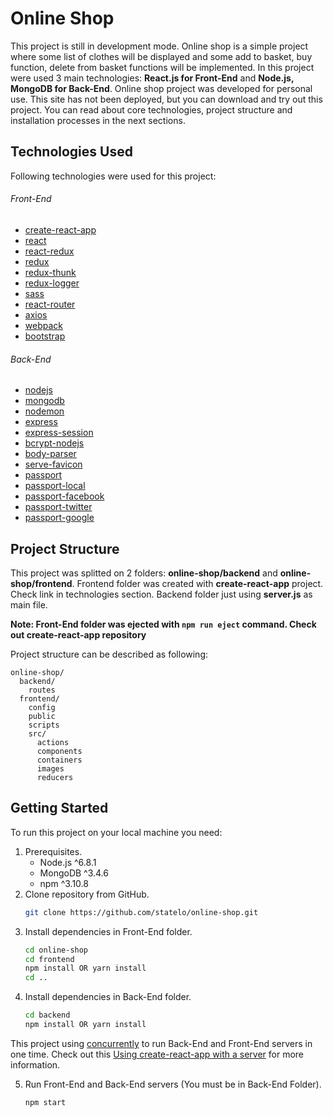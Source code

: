 # Online Shop

This project is still in development mode. Online shop is a simple
project where some list of clothes will be displayed and some add to 
basket, buy function, delete from basket functions will be implemented.
In this project were used 3 main technologies: **React.js for Front-End** and
**Node.js, MongoDB for Back-End**. Online shop project was developed for personal use. This site
has not been deployed, but you can download and try out this
project. You can read about core technologies, project structure 
and installation processes in the next sections.

## Technologies Used

Following technologies were used for this project:

###### Front-End
-	[create-react-app](https://github.com/facebookincubator/create-react-app)
- [react](https://github.com/facebook/react)
- [react-redux](https://github.com/reactjs/react-redux)
- [redux](https://github.com/reactjs/redux)
- [redux-thunk](https://github.com/gaearon/redux-thunk)
- [redux-logger](https://github.com/evgenyrodionov/redux-logger)
- [sass](https://github.com/webpack-contrib/sass-loader)
- [react-router](https://github.com/ReactTraining/react-router)
- [axios](https://github.com/mzabriskie/axios)
- [webpack](https://github.com/webpack/webpack)
- [bootstrap](https://github.com/twbs/bootstrap)

###### Back-End
- [nodejs](https://github.com/nodejs/node)
- [mongodb](https://github.com/mongodb/node-mongodb-native)
- [nodemon](https://github.com/remy/nodemon)
- [express](https://github.com/expressjs/express)
- [express-session](https://github.com/expressjs/session)
- [bcrypt-nodejs](https://github.com/shaneGirish/bcrypt-nodejs)
- [body-parser](https://github.com/expressjs/body-parser)
- [serve-favicon](https://github.com/expressjs/serve-favicon)
- [passport](https://github.com/jaredhanson/passport)
- [passport-local](https://github.com/jaredhanson/passport-local)
- [passport-facebook](https://github.com/jaredhanson/passport-facebook)
- [passport-twitter](https://github.com/jaredhanson/passport-twitter)
-	[passport-google](https://github.com/jaredhanson/passport-google-oauth2)

## Project Structure

This project was splitted on 2 folders: **online-shop/backend** and **online-shop/frontend**. 
Frontend folder was created with **create-react-app** project. Check link in technologies
section. Backend folder just using **server.js** as main file. 

**Note: Front-End folder was ejected with `npm run eject` command. Check out create-react-app repository**

Project structure can be described as following:

```
online-shop/
  backend/
    routes
  frontend/
    config
    public
    scripts
    src/
      actions
      components
      containers
      images
      reducers
```

## Getting Started

To run this project on your local machine you need:
1. Prerequisites.
	- Node.js ^6.8.1
	- MongoDB ^3.4.6
	- npm ^3.10.8
2. Clone repository from GitHub.
	```sh
	git clone https://github.com/statelo/online-shop.git
	```
3. Install dependencies in Front-End folder.
	```sh
	cd online-shop
	cd frontend
	npm install OR yarn install
	cd ..
	```
4. Install dependencies in Back-End folder.
	```sh
	cd backend
	npm install OR yarn install
	```
This project using [concurrently](https://github.com/kimmobrunfeldt/concurrently) to run Back-End and Front-End
servers in one time. Check out this [Using create-react-app with a server](https://www.fullstackreact.com/articles/using-create-react-app-with-a-server/) for more information.

5. Run Front-End and Back-End servers (You must be in Back-End Folder).
	```sh
	npm start
	```
















